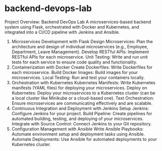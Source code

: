 # backend-devops-lab

Project Overview: Backend DevOps Lab
A microservices-based backend system using Flask, orchestrated with Docker and Kubernetes, and integrated into a CI/CD pipeline with Jenkins and Ansible.

1. Microservices Development with Flask
Design Microservices: Plan the architecture and design of individual microservices (e.g., Employee, Department, Leave Management).
Develop RESTful APIs: Implement RESTful APIs for each microservice.
Unit Testing: Write and run unit tests for each service to ensure code quality and functionality.
2. Containerization with Docker
Create Dockerfiles: Write Dockerfiles for each microservice.
Build Docker Images: Build images for your microservices.
Local Testing: Run and test your containers locally.
3. Orchestration with Kubernetes
Kubernetes Manifests: Write Kubernetes manifests (YAML files) for deploying your microservices.
Deploy on Kubernetes: Deploy your microservices to a Kubernetes cluster (can be a local cluster like Minikube or a cloud-based one).
Test Orchestration: Ensure microservices are communicating effectively and are scalable.
4. Continuous Integration and Deployment with Jenkins
Setup Jenkins: Configure Jenkins for your project.
Build Pipeline: Create pipelines for automated building, testing, and deploying of your microservices.
Integrate with Source Control: Connect Jenkins to your Git repository.
5. Configuration Management with Ansible
Write Ansible Playbooks: Automate environment setup and deployment tasks using Ansible.
Automate Deployments: Use Ansible for automated deployments to your Kubernetes cluster.